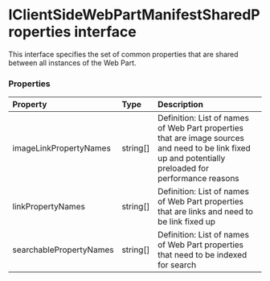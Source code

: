 # IClientSideWebPartManifestSharedProperties interface

This interface specifies the set of common properties that are shared between all instances of the Web Part. 




### Properties

| Property	   | Type	| Description|
|:-------------|:-------|:-----------|
|imageLinkPropertyNames      | string[] | Definition: List of names of Web Part properties that are image sources and need to be link fixed up  and potentially preloaded for performance reasons |
|linkPropertyNames      | string[] | Definition: List of names of Web Part properties that are links and need to be link fixed up |
|searchablePropertyNames      | string[] | Definition: List of names of Web Part properties that need to be indexed for search |




